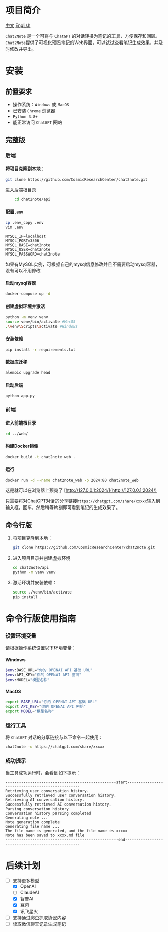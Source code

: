 # 项目简介

[中文](./README.md) [English](./README_EN.md)

`Chat2Note` 是一个可将与 `ChatGPT` 的对话转换为笔记的工具，方便保存和回顾。`Chat2Note`提供了可视化预览笔记的Web界面，可以试试查看笔记生成效果，并及时修改并导出。

# 安装

## 前置要求
- 操作系统：`Windows` 或 `MacOS`
- 已安装 `Chrome` 浏览器
- `Python 3.8+`
- 能正常访问 `ChatGPT` 网站
##  完整版
### 后端
#### 将项目克隆到本地：
 ```bash
 git clone https://github.com/CosmicResearchCenter/chat2note.git
 ```
进入后端根目录
```bash
	cd chat2note/api
```
#### 配置`.env` 
```bash
cp .env_copy .env
vim .env
```

```.env
MYSQL_IP=localhost
MYSQL_PORT=3306
MYSQL_BASE=chat2note
MYSQL_USER=chat2note
MYSQL_PASSWORD=chat2note
```
如果有MySQL实例，可根据自己的mysql信息修改并且不需要启动mysql容器，没有可以不用修改

#### 启动mysql容器
```bash
docker-compose up -d
```

#### 创建虚拟环境并激活
```bash
python -m venv venv
source venv/bin/activate #MacOS
.\venv\Scripts\activate #Windows
```

#### 安装依赖
```bash
pip install -r requirements.txt
```
#### 数据库迁移
```bash
alembic upgrade head
```

#### 启动后端
```bash
python app.py
```

### 前端
#### 进入前端根目录
```bash
cd ../web/
```

#### 构建Docker镜像
```bash
docker build -t chat2note_web .
```
#### 运行
```bash
docker run -d --name chat2note_web -p 2024:80 chat2note_web
```

这是就可以在浏览器上预览了
[http://127.0.0.1:2024/](http://127.0.0.1:2024/)

只需要将对ChatGPT对话的分享链接`https://chatgpt.com/share/xxxxx`输入到输入框，回车，然后稍等片刻即可看到笔记的生成效果了。


## 命令行版
1. 将项目克隆到本地：
   ```bash
   git clone https://github.com/CosmicResearchCenter/chat2note.git
   ```
2. 进入项目目录并创建虚拟环境
	```bash
	cd chat2note/api
	python -m venv venv
	```
3. 激活环境并安装依赖：
   ```bash
   source ./venv/bin/activate
   pip install .
   ```

# 命令行版使用指南
###  设置环境变量

请根据操作系统设置以下环境变量：

####  Windows

```bash
$env:BASE_URL="你的 OPENAI API 基础 URL"
$env:API_KEY="你的 OPENAI API 密钥"
$env:MODEL="模型名称"
```

#### MacOS

```bash
export BASE_URL="你的 OPENAI API 基础 URL"
export API_KEY="你的 OPENAI API 密钥"
export MODEL="模型名称"
```

###  运行工具

将 `ChatGPT` 对话的分享链接与以下命令一起使用：

```bash
chat2note -u https://chatgpt.com/share/xxxxx
```

###  成功提示

当工具成功运行时，会看到如下提示：

```
-------------------------------------------------start-------------------------------------------------
Retrieving user conversation history.
Successfully retrieved user conversation history.
Retrieving AI conversation history.
Successfully retrieved AI conversation history.
Parsing conversation history
Conversation history parsing completed
Generating note ...
Note generation complete
Generating file name ...
The file name is generated, and the file name is xxxxx
Note has been saved to xxxx.md file
--------------------------------------------------end--------------------------------------------------
```

# 后续计划

- [ ] 支持更多模型
  - [x] OpenAI
  - [ ] ClaudeAI
  - [x] 智普AI
  - [x] 豆包
  - [x] 讯飞星火
- [ ] 支持通过爬虫抓取协议内容
- [ ] 读取微信聊天记录生成笔记